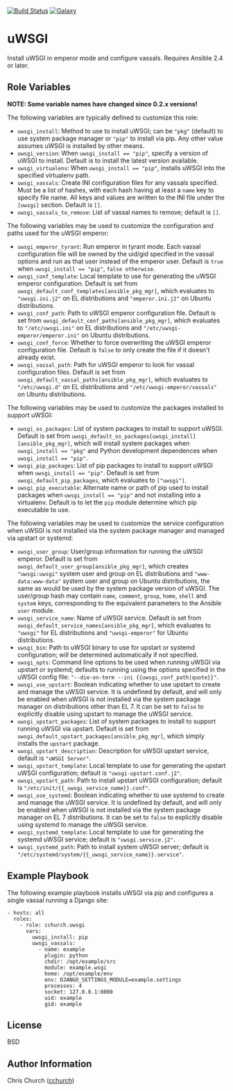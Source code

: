[![Build Status](http://img.shields.io/travis/cchurch/ansible-role-uwsgi.svg)](https://travis-ci.org/cchurch/ansible-role-uwsgi)
[![Galaxy](http://img.shields.io/badge/galaxy-cchurch.uwsgi-blue.svg)](https://galaxy.ansible.com/cchurch/uwsgi/)

uWSGI
=====

Install uWSGI in emperor mode and configure vassals. Requires Ansible 2.4 or
later.

Role Variables
--------------

**NOTE: Some variable names have changed since 0.2.x versions!**

The following variables are typically defined to customize this role:

- `uwsgi_install`: Method to use to install uWSGI; can be `"pkg"` (default) to
  use system package manager or `"pip"` to install via pip. Any other value
  assumes uWSGI is installed by other means.
- `uwsgi_version`: When `uwsgi_install == "pip"`, specify a version of uWSGI to
  install. Default is to install the latest version available.
- `uwsgi_virtualenv`: When `uwsgi_install == "pip"`, installs uWSGI into the
  specified virtualenv path.
- `uwsgi_vassals`: Create INI configuration files for any vassals specified.
  Must be a list of hashes, with each hash having at least a `name` key to
  specify file name. All keys and values are written to the INI file under the
  `[uwsgi]` section. Default is `[]`.
- `uwsgi_vassals_to_remove`: List of vassal names to remove; default is `[]`.

The following variables may be used to customize the configuration and paths
used for the uWSGI emperor:

- `uwsgi_emperor_tyrant`: Run emperor in tyrant mode.  Each vassal configuration
  file will be owned by the uid/gid specified in the vassal options and run as
  that user instead of the emperor user.  Default is `true` when
  `uwsgi_install == "pip"`, `false otherwise`.
- `uwsgi_conf_template`: Local template to use for generating the uWSGI emperor
  configuration. Default is set from `uwsgi_default_conf_templates[ansible_pkg_mgr]`,
  which evaluates to `"uwsgi.ini.j2"` on EL distributions and `"emperor.ini.j2"`
  on Ubuntu distributions.
- `uwsgi_conf_path`: Path to uWSGI emperor configuration file. Default is set
  from `uwsgi_default_conf_paths[ansible_pkg_mgr]`, which evaluates to
  `"/etc/uwsgi.ini"` on EL distributions and `"/etc/uwsgi-emperor/emperor.ini"`
  on Ubuntu distributions.
- `uwsgi_conf_force`: Whether to force overwriting the uWSGI emperor
  configuration file. Default is `false` to only create the file if it doesn't
  already exist.
- `uwsgi_vassal_path`: Path for uWSGI emperor to look for vassal configuration
  files. Default is set from `uwsgi_default_vassal_paths[ansible_pkg_mgr]`,
  which evaluates to `"/etc/uwsgi.d"` on EL distributions and
  `"/etc/uwsgi-emperor/vassals"` on Ubuntu distributions.

The following variables may be used to customize the packages installed to
support uWSGI:

- `uwsgi_os_packages`: List of system packages to install to support uWSGI.
  Default is set from `uwsgi_default_os_packages[uwsgi_install][ansible_pkg_mgr]`,
  which will install system packages when `uwsgi_install == "pkg"` and Python
  development dependences when `uwsgi_install == "pip"`.
- `uwsgi_pip_packages`: List of pip packages to install to support uWSGI when
  `uwsgi_install == "pip"`. Default is set from `uwsgi_default_pip_packages`,
  which evaluates to `["uwsgi"]`.
- `uwsgi_pip_executable`: Alternate name or path of pip used to install packages
  when `uwsgi_install == "pip"` and not installing into a virtualenv. Default is
  to let the `pip` module determine which pip executable to use.

The following variables may be used to customize the service configuration when
uWSGI is not installed via the system package manager and managed via upstart or
systemd:

- `uwsgi_user_group`: User/group information for running the uWSGI emperor.
  Default is set from `uwsgi_default_user_group[ansible_pkg_mgr]`, which creates
  `"uwsgi:uwsgi"` system user and group on EL distributions and
  `"www-data:www-data"` system user and group on Ubuntu distributions, the same
  as would be used by the system package version of uWSGI. The user/group hash
  may contain `name`, `comment`, `group`, `home`, `shell` and `system` keys,
  corresponding to the equivalent parameters to the Ansible `user` module.
- `uwsgi_service_name`: Name of uWSGI service. Default is set from
  `uwsgi_default_service_names[ansible_pkg_mgr]`, which evaluates to `"uwsgi"`
  for EL distributions and `"uwsgi-emperor"` for Ubuntu distributions.
- `uwsgi_bin`: Path to uWSGI binary to use for upstart or systemd configuration;
  will be determined automatically if not specified.
- `uwsgi_opts`: Command line options to be used when running uWSGI via
  upstart or systemd; defaults to running using the options specified in the
  uWSGI config file: `"--die-on-term --ini {{uwsgi_conf_path|quote}}"`.
- `uwsgi_use_upstart`: Boolean indicating whether to use upstart to create and
  manage the uWSGI service. It is undefined by default, and will only be enabled
  when uWSGI is not installed via the system package manager on distributions
  other than EL 7. It can be set to `false` to explicitly disable using upstart
  to manage the uWSGI service.
- `uwsgi_upstart_packages`: List of system packages to install to support
  running uWSGI via upstart. Default is set from
  `uwsgi_default_upstart_packages[ansible_pkg_mgr]`, which simply installs the
  `upstart` package.
- `uwsgi_upstart_description`: Description for uWSGI upstart service, default is
  `"uWSGI Server"`.
- `uwsgi_upstart_template`: Local template to use for generating the upstart
  uWSGI configuration; default is `"uwsgi-upstart.conf.j2"`.
- `uwsgi_upstart_path`: Path to install upstart uWSGI configuration; default is
  `"/etc/init/{{_uwsgi_service_name}}.conf"`.
- `uwsgi_use_systemd`: Boolean indicating whether to use systemd to create and
  manage the uWSGI service. It is undefined by default, and will only be enabled
  when uWSGI is not installed via the system package manager on EL 7
  distributions. It can be set to `false` to explicitly disable using systemd to
  manage the uWSGI service.
- `uwsgi_systemd_template`: Local template to use for generating the systemd
  uWSGI service; default is `"uwsgi.service.j2"`.
- `uwsgi_systemd_path`: Path to install system uWSGI server; default is
  `"/etc/systemd/system/{{_uwsgi_service_name}}.service"`.

Example Playbook
----------------

The following example playbook installs uWSGI via pip and configures a single
vassal running a Django site:

    - hosts: all
      roles:
        - role: cchurch.uwsgi
          vars:
            uwsgi_install: pip
            uwsgi_vassals:
              - name: example
                plugin: python
                chdir: /opt/example/src
                module: example.wsgi
                home: /opt/example/env
                env: DJANGO_SETTINGS_MODULE=example.settings
                processes: 4
                socket: 127.0.0.1:8000
                uid: example
                gid: example

License
-------

BSD

Author Information
------------------

Chris Church ([cchurch](https://github.com/cchurch))
